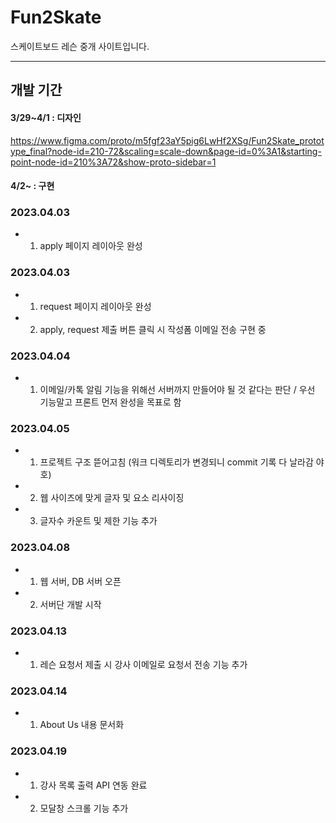# Fun2Skate
스케이트보드 레슨 중개 사이트입니다.

---

## 개발 기간
#### 3/29~4/1 : 디자인
https://www.figma.com/proto/m5fgf23aY5pig6LwHf2XSg/Fun2Skate_prototype_final?node-id=210-72&scaling=scale-down&page-id=0%3A1&starting-point-node-id=210%3A72&show-proto-sidebar=1

#### 4/2~ : 구현

### 2023.04.03
- 1. apply 페이지 레이아웃 완성

### 2023.04.03
- 1. request 페이지 레이아웃 완성
- 2. apply, request 제출 버튼 클릭 시 작성폼 이메일 전송 구현 중

### 2023.04.04
- 1. 이메일/카톡 알림 기능을 위해선 서버까지 만들어야 될 것 같다는 판단 / 우선 기능말고 프론트 먼저 완성을 목표로 함

### 2023.04.05
- 1. 프로젝트 구조 뜯어고침 (워크 디렉토리가 변경되니 commit 기록 다 날라감 야호)
- 2. 웹 사이즈에 맞게 글자 및 요소 리사이징
- 3. 글자수 카운트 및 제한 기능 추가

### 2023.04.08
- 1. 웹 서버, DB 서버 오픈
- 2. 서버단 개발 시작

### 2023.04.13
- 1. 레슨 요청서 제출 시 강사 이메일로 요청서 전송 기능 추가

### 2023.04.14
- 1. About Us 내용 문서화

### 2023.04.19
- 1. 강사 목록 출력 API 연동 완료
- 2. 모달창 스크롤 기능 추가
